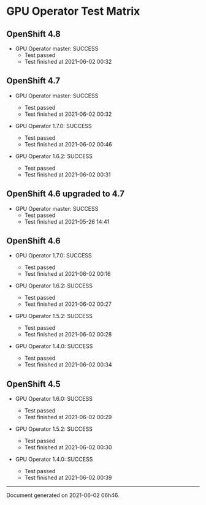 
GPU Operator Test Matrix
========================

OpenShift 4.8
-------------

* GPU Operator master: SUCCESS
  - Test passed
  - Test finished at 2021-06-02 00:32

OpenShift 4.7
-------------

* GPU Operator master: SUCCESS
  - Test passed
  - Test finished at 2021-06-02 00:32

* GPU Operator 1.7.0: SUCCESS
  - Test passed
  - Test finished at 2021-06-02 00:46

* GPU Operator 1.6.2: SUCCESS
  - Test passed
  - Test finished at 2021-06-02 00:31

OpenShift 4.6 upgraded to 4.7
-----------------------------

* GPU Operator master: SUCCESS
  - Test passed
  - Test finished at 2021-05-26 14:41

OpenShift 4.6
-------------

* GPU Operator 1.7.0: SUCCESS
  - Test passed
  - Test finished at 2021-06-02 00:16

* GPU Operator 1.6.2: SUCCESS
  - Test passed
  - Test finished at 2021-06-02 00:27

* GPU Operator 1.5.2: SUCCESS
  - Test passed
  - Test finished at 2021-06-02 00:28

* GPU Operator 1.4.0: SUCCESS
  - Test passed
  - Test finished at 2021-06-02 00:34

OpenShift 4.5
-------------

* GPU Operator 1.6.0: SUCCESS
  - Test passed
  - Test finished at 2021-06-02 00:29

* GPU Operator 1.5.2: SUCCESS
  - Test passed
  - Test finished at 2021-06-02 00:30

* GPU Operator 1.4.0: SUCCESS
  - Test passed
  - Test finished at 2021-06-02 00:39


---
Document generated on 2021-06-02 06h46.
